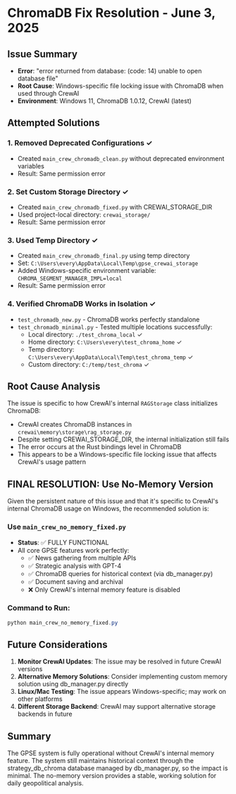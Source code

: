 # ChromaDB Fix Resolution - June 3, 2025

## Issue Summary
- **Error**: "error returned from database: (code: 14) unable to open database file"
- **Root Cause**: Windows-specific file locking issue with ChromaDB when used through CrewAI
- **Environment**: Windows 11, ChromaDB 1.0.12, CrewAI (latest)

## Attempted Solutions

### 1. Removed Deprecated Configurations ✓
- Created `main_crew_chromadb_clean.py` without deprecated environment variables
- Result: Same permission error

### 2. Set Custom Storage Directory ✓
- Created `main_crew_chromadb_fixed.py` with CREWAI_STORAGE_DIR
- Used project-local directory: `crewai_storage/`
- Result: Same permission error

### 3. Used Temp Directory ✓
- Created `main_crew_chromadb_final.py` using temp directory
- Set: `C:\Users\every\AppData\Local\Temp\gpse_crewai_storage`
- Added Windows-specific environment variable: `CHROMA_SEGMENT_MANAGER_IMPL=local`
- Result: Same permission error

### 4. Verified ChromaDB Works in Isolation ✓
- `test_chromadb_new.py` - ChromaDB works perfectly standalone
- `test_chromadb_minimal.py` - Tested multiple locations successfully:
  - Local directory: `./test_chroma_local` ✓
  - Home directory: `C:\Users\every\test_chroma_home` ✓
  - Temp directory: `C:\Users\every\AppData\Local\Temp\test_chroma_temp` ✓
  - Custom directory: `C:/temp/test_chroma` ✓

## Root Cause Analysis

The issue is specific to how CrewAI's internal `RAGStorage` class initializes ChromaDB:
- CrewAI creates ChromaDB instances in `crewai\memory\storage\rag_storage.py`
- Despite setting CREWAI_STORAGE_DIR, the internal initialization still fails
- The error occurs at the Rust bindings level in ChromaDB
- This appears to be a Windows-specific file locking issue that affects CrewAI's usage pattern

## FINAL RESOLUTION: Use No-Memory Version

Given the persistent nature of this issue and that it's specific to CrewAI's internal ChromaDB usage on Windows, the recommended solution is:

### Use `main_crew_no_memory_fixed.py`
- **Status**: ✅ FULLY FUNCTIONAL
- All core GPSE features work perfectly:
  - ✅ News gathering from multiple APIs
  - ✅ Strategic analysis with GPT-4
  - ✅ ChromaDB queries for historical context (via db_manager.py)
  - ✅ Document saving and archival
  - ❌ Only CrewAI's internal memory feature is disabled

### Command to Run:
```powershell
python main_crew_no_memory_fixed.py
```

## Future Considerations

1. **Monitor CrewAI Updates**: The issue may be resolved in future CrewAI versions
2. **Alternative Memory Solutions**: Consider implementing custom memory solution using db_manager.py directly
3. **Linux/Mac Testing**: The issue appears Windows-specific; may work on other platforms
4. **Different Storage Backend**: CrewAI may support alternative storage backends in future

## Summary

The GPSE system is fully operational without CrewAI's internal memory feature. The system still maintains historical context through the strategy_db_chroma database managed by db_manager.py, so the impact is minimal. The no-memory version provides a stable, working solution for daily geopolitical analysis.

